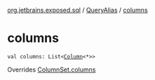 [org.jetbrains.exposed.sql](../index.md) / [QueryAlias](index.md) / [columns](.)

# columns

`val columns: List<`[`Column`](../-column/index.md)`<*>>`

Overrides [ColumnSet.columns](../-column-set/columns.md)

